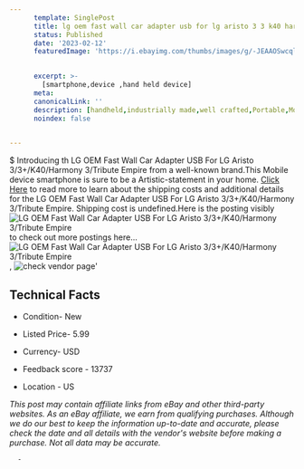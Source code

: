```yaml
---
      template: SinglePost
      title: lg oem fast wall car adapter usb for lg aristo 3 3 k40 harmony 3 tribute empire
      status: Published
      date: '2023-02-12'
      featuredImage: 'https://i.ebayimg.com/thumbs/images/g/-JEAAOSwcqlh0gs8/s-l225.jpg'
       

      excerpt: >-
        [smartphone,device ,hand held device]
      meta:
      canonicalLink: ''
      description: [handheld,industrially made,well crafted,Portable,Mobile,Compact,Convenient,Lightweight,Maneuverable,Man-portable,Miniature,Carriable,Hand-held,Light,Holdable,Transportable,Mobile device,Pocket-sized,On-the-go,Wireless,Cordless,Compact size,Convenient size, smartphone,device ,hand held device]
      noindex: false
      

---
```

$
      Introducing th LG OEM Fast Wall Car Adapter USB For LG Aristo 3/3+/K40/Harmony 3/Tribute Empire from a well-known brand.This Mobile device smartphone is sure to be a Artistic-statement in your home. [Click Here](https://www.ebay.com/itm/223759915134?hash=item341921587e%3Ag%3A-JEAAOSwcqlh0gs8&mkevt=1&mkcid=1&mkrid=711-53200-19255-0&campid=%253CePNCampaignId%253E&customid=%253CreferenceId%253E&toolid=10049) to read more to learn about the shipping costs and additional details for the LG OEM Fast Wall Car Adapter USB For LG Aristo 3/3+/K40/Harmony 3/Tribute Empire. Shipping cost is undefined.Here is the posting visibly ![LG OEM Fast Wall Car Adapter USB For LG Aristo 3/3+/K40/Harmony 3/Tribute Empire](https://i.ebayimg.com/thumbs/images/g/-JEAAOSwcqlh0gs8/s-l225.jpg) to check out more postings here... ![LG OEM Fast Wall Car Adapter USB For LG Aristo 3/3+/K40/Harmony 3/Tribute Empire](https://i.ebayimg.com/images/g/-JEAAOSwcqlh0gs8/s-l960.jpg), ![check vendor page](https://origin-galleryplus.ebayimg.com/ws/web/223759915134_2_0_1/225x225.jpg,https://origin-galleryplus.ebayimg.com/ws/web/223759915134_3_0_1/225x225.jpg,https://origin-galleryplus.ebayimg.com/ws/web/223759915134_4_0_1/225x225.jpg,https://origin-galleryplus.ebayimg.com/ws/web/223759915134_5_0_1/225x225.jpg,https://origin-galleryplus.ebayimg.com/ws/web/223759915134_6_0_1/225x225.jpg,https://origin-galleryplus.ebayimg.com/ws/web/223759915134_7_0_1/225x225.jpg,https://origin-galleryplus.ebayimg.com/ws/web/223759915134_8_0_1/225x225.jpg,https://origin-galleryplus.ebayimg.com/ws/web/223759915134_9_0_1/225x225.jpg,https://origin-galleryplus.ebayimg.com/ws/web/223759915134_10_0_1/225x225.jpg,https://origin-galleryplus.ebayimg.com/ws/web/223759915134_11_0_1/225x225.jpg,https://origin-galleryplus.ebayimg.com/ws/web/223759915134_12_0_1/225x225.jpg)'

      

 ## Technical Facts 



     
      

 - Condition- New 


      

 - Listed Price- 5.99 


      

 - Currency- USD 


      

 - Feedback score - 13737 


      

 - Location - US 


      
      

 *_This post may contain affiliate links from eBay and other third-party websites. As an eBay affiliate, we earn from qualifying purchases. Although we do our best to keep the information up-to-date and accurate, please check the date and all details with the vendor's website before making a purchase. Not all data may be accurate._*




      -
